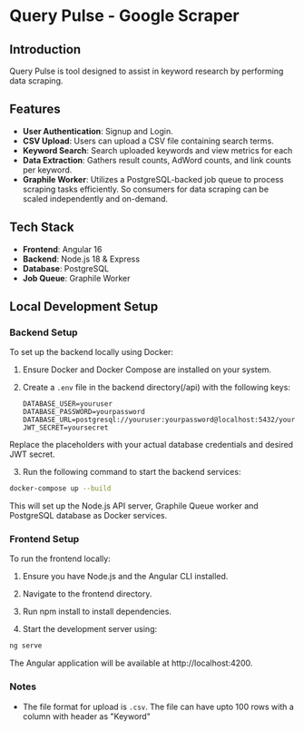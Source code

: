 # Query Pulse - Google Scraper

## Introduction

Query Pulse is tool designed to assist in keyword research by performing data scraping.


## Features

- **User Authentication**: Signup and Login.
- **CSV Upload**: Users can upload a CSV file containing search terms.
- **Keyword Search**: Search uploaded keywords and view metrics for each
- **Data Extraction**: Gathers result counts, AdWord counts, and link counts per keyword.
- **Graphile Worker**: Utilizes a PostgreSQL-backed job queue to process scraping tasks efficiently. So consumers for data scraping can be scaled independently and on-demand.

## Tech Stack

- **Frontend**: Angular 16
- **Backend**: Node.js 18 & Express
- **Database**: PostgreSQL
- **Job Queue**: Graphile Worker

## Local Development Setup

### Backend Setup

To set up the backend locally using Docker:

1. Ensure Docker and Docker Compose are installed on your system.
2. Create a `.env` file in the backend directory(/api) with the following keys:

   ```plaintext
   DATABASE_USER=youruser
   DATABASE_PASSWORD=yourpassword
   DATABASE_URL=postgresql://youruser:yourpassword@localhost:5432/yourdb
   JWT_SECRET=yoursecret

Replace the placeholders with your actual database credentials and desired JWT secret.

3. Run the following command to start the backend services:
```bash
docker-compose up --build
```

This will set up the Node.js API server, Graphile Queue worker and PostgreSQL database as Docker services.

### Frontend Setup
To run the frontend locally:

1. Ensure you have Node.js and the Angular CLI installed.

2. Navigate to the frontend directory.

3. Run npm install to install dependencies.

4. Start the development server using:
```bash
ng serve
```
The Angular application will be available at http://localhost:4200.

### Notes
 - The file format for upload is `.csv`. The file can have upto 100 rows with a  column with header as "Keyword" 